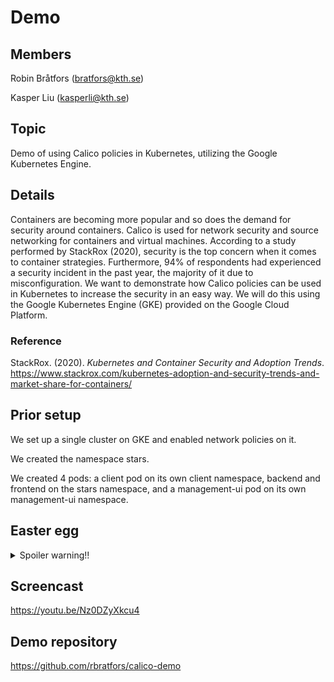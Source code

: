 # Demo

## Members

Robin Bråtfors (bratfors@kth.se)

Kasper Liu (kasperli@kth.se)

## Topic

Demo of using Calico policies in Kubernetes, utilizing the Google Kubernetes Engine.

## Details
Containers are becoming more popular and so does the demand for security around containers. Calico is used for network security and source networking for containers and virtual machines. According to a study performed by StackRox (2020), security is the top concern when it comes to container strategies. Furthermore, 94% of respondents had experienced a security incident in the past year, the majority of it due to misconfiguration. We want to demonstrate how Calico policies can be used in Kubernetes to increase the security in an easy way. We will do this using the Google Kubernetes Engine (GKE) provided on the Google Cloud Platform.

### Reference
StackRox. (2020). *Kubernetes and Container Security and Adoption Trends*.
https://www.stackrox.com/kubernetes-adoption-and-security-trends-and-market-share-for-containers/ 

## Prior setup
We set up a single cluster on GKE and enabled network policies on it.

We created the namespace stars.

We created 4 pods: a client pod on its own client namespace, backend and frontend on the stars namespace, and a management-ui pod on its own management-ui namespace.

## Easter egg
<details><summary>Spoiler warning!!</summary>There's a COVID PSA visible the first time we enter the web browser @0:35</details>

## Screencast
https://youtu.be/Nz0DZyXkcu4

## Demo repository
https://github.com/rbratfors/calico-demo
